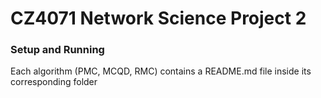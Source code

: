 # CZ4071 Network Science Project 2

### Setup and Running
Each algorithm (PMC, MCQD, RMC) contains a README.md file inside its corresponding folder
